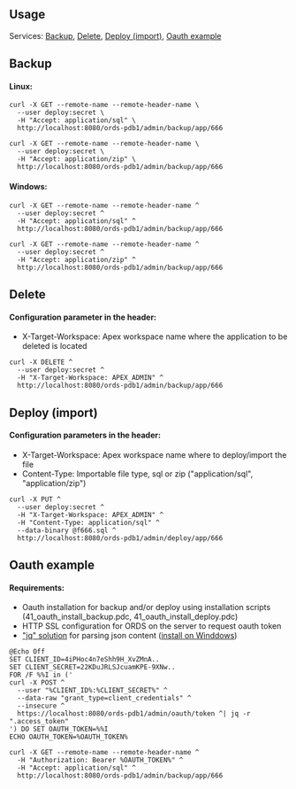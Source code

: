 ## Usage
Services: [Backup](USAGE.md#backup), [Delete](USAGE.md#delete), [Deploy (import)](/USAGE.md#deploy-import), [Oauth example](/USAGE.md#oauth-example)

## Backup

#### Linux:
```
curl -X GET --remote-name --remote-header-name \
  --user deploy:secret \
  -H "Accept: application/sql" \
  http://localhost:8080/ords-pdb1/admin/backup/app/666
  
curl -X GET --remote-name --remote-header-name \
  --user deploy:secret \
  -H "Accept: application/zip" \
  http://localhost:8080/ords-pdb1/admin/backup/app/666
```
#### Windows:
```
curl -X GET --remote-name --remote-header-name ^
  --user deploy:secret ^
  -H "Accept: application/sql" ^
  http://localhost:8080/ords-pdb1/admin/backup/app/666
  
curl -X GET --remote-name --remote-header-name ^
  --user deploy:secret ^
  -H "Accept: application/zip" ^
  http://localhost:8080/ords-pdb1/admin/backup/app/666
```

## Delete
#### Configuration parameter in the header:
- X-Target-Workspace: Apex workspace name where the application to be deleted is located
```
curl -X DELETE ^
  --user deploy:secret ^
  -H "X-Target-Workspace: APEX_ADMIN" ^
  http://localhost:8080/ords-pdb1/admin/backup/app/666
```

## Deploy (import)
#### Configuration parameters in the header:
- X-Target-Workspace: Apex workspace name where to deploy/import the file
- Content-Type: Importable file type, sql or zip ("application/sql", "application/zip")
```
curl -X PUT ^
  --user deploy:secret ^
  -H "X-Target-Workspace: APEX_ADMIN" ^
  -H "Content-Type: application/sql" ^
  --data-binary @f666.sql ^
  http://localhost:8080/ords-pdb1/admin/deploy/app/666
```

## Oauth example
#### Requirements:
- Oauth installation for backup and/or deploy using installation scripts (41_oauth_install_backup.pdc, 41_oauth_install_deploy.pdc)
- HTTP SSL configuration for ORDS on the server to request oauth token
- ["jq" solution](https://stedolan.github.io/jq) for parsing json content ([install on Winddows](https://bobbyhadz.com/blog/install-and-use-jq-on-windows))

```
@Echo Off
SET CLIENT_ID=4iPHoc4n7eShh9H_XvZMnA..
SET CLIENT_SECRET=22KDuJRLSJcuamKPE-9XNw..
FOR /F %%I in ('
curl -X POST ^
  --user "%CLIENT_ID%:%CLIENT_SECRET%" ^
  --data-raw "grant_type=client_credentials" ^
  --insecure ^
  https://localhost:8080/ords-pdb1/admin/oauth/token ^| jq -r ".access_token"
') DO SET OAUTH_TOKEN=%%I
ECHO OAUTH_TOKEN=%OAUTH_TOKEN%

curl -X GET --remote-name --remote-header-name ^
  -H "Authorization: Bearer %OAUTH_TOKEN%" ^
  -H "Accept: application/sql" ^
  http://localhost:8080/ords-pdb1/admin/backup/app/666
```

